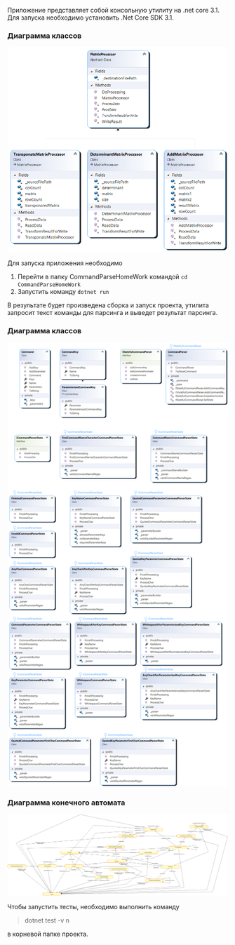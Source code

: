 Приложение представляет собой консольную утилиту на .net core 3.1. Для запуска необходимо установить .Net Core SDK 3.1.

### Диаграмма классов
![Диаграмма классов](/TemplateMethodHomeWork/ClassDiagram1.png?raw=true)

Для запуска приложения необходимо
1. Перейти в папку CommandParseHomeWork командой `cd CommandParseHomeWork`
2. Запустить команду `dotnet run`

В результате будет произведена сборка и запуск проекта, утилита запросит текст команды для парсинга и выведет результат парсинга.

### Диаграмма классов
![Диаграмма классов](/CommandParseHomeWork/ClassDiagram1.png?raw=true)

### Диаграмма конечного автомата
![Диаграмма конечного автомата](/CommandParseHomeWork/StateMachine.png?raw=true)

Чтобы запустить тесты, необходимо выполнить команду
> dotnet test -v n

в корневой папке проекта.
